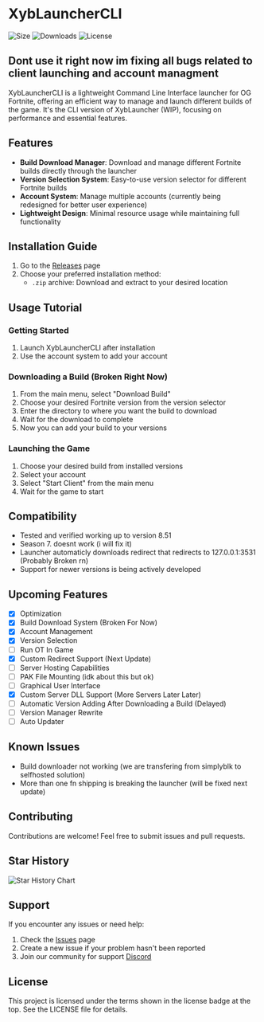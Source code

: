 # XybLauncherCLI

![Size](https://img.shields.io/github/repo-size/BeRightBack0/XybLauncherCLI)
![Downloads](https://img.shields.io/github/downloads/BeRightBack0/XybLauncherCLI/total)
![License](https://img.shields.io/github/license/BeRightBack0/XybLauncherCLI)

## Dont use it right now im fixing all bugs related to client launching and account managment

XybLauncherCLI is a lightweight Command Line Interface launcher for OG Fortnite, offering an efficient way to manage and launch different builds of the game. It's the CLI version of XybLauncher (WIP), focusing on performance and essential features.

## Features

- **Build Download Manager**: Download and manage different Fortnite builds directly through the launcher
- **Version Selection System**: Easy-to-use version selector for different Fortnite builds
- **Account System**: Manage multiple accounts (currently being redesigned for better user experience)
- **Lightweight Design**: Minimal resource usage while maintaining full functionality

## Installation Guide
1. Go to the [Releases](https://github.com/BeRightBack0/XybLauncherCLI/releases) page
2. Choose your preferred installation method:
   - `.zip` archive: Download and extract to your desired location

## Usage Tutorial

### Getting Started
1. Launch XybLauncherCLI after installation
2. Use the account system to add your account

### Downloading a Build (Broken Right Now)
1. From the main menu, select "Download Build"
2. Choose your desired Fortnite version from the version selector
3. Enter the directory to where you want the build to download
4. Wait for the download to complete
5. Now you can add your build to your versions

### Launching the Game
1. Choose your desired build from installed versions
2. Select your account
3. Select "Start Client" from the main menu
4. Wait for the game to start

## Compatibility

- Tested and verified working up to version 8.51
- Season 7. doesnt work (i will fix it) 
- Launcher automaticly downloads redirect that redirects to 127.0.0.1:3531 (Probably Broken rn)
- Support for newer versions is being actively developed

## Upcoming Features
- [x] Optimization
- [x] Build Download System (Broken For Now)
- [x] Account Management
- [x] Version Selection
- [ ] Run OT In Game 
- [x] Custom Redirect Support (Next Update)
- [ ] Server Hosting Capabilities
- [ ] PAK File Mounting (idk about this but ok)
- [ ] Graphical User Interface
- [x] Custom Server DLL Support (More Servers Later Later)
- [ ] Automatic Version Adding After Downloading a Build (Delayed)
- [ ] Version Manager Rewrite
- [ ] Auto Updater

## Known Issues
* Build downloader not working (we are transfering from simplyblk to selfhosted solution)
* More than one fn shipping is breaking the launcher (will be fixed next update)




## Contributing

Contributions are welcome! Feel free to submit issues and pull requests.

## Star History

![Star History Chart](https://api.star-history.com/svg?repos=BeRightBack0/XybLauncherCLI&type=Date)

## Support

If you encounter any issues or need help:
1. Check the [Issues](https://github.com/BeRightBack0/XybLauncherCLI/issues) page
2. Create a new issue if your problem hasn't been reported
3. Join our community for support [Discord](https://discord.gg/KVp8xYusPx)

## License

This project is licensed under the terms shown in the license badge at the top. See the LICENSE file for details.
 
